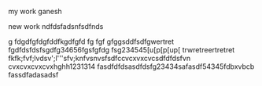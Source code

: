 my work ganesh

new work
ndfdsfadsnfsdfnds

g
fdgdfgfdgfddfkgdfgfd
fg
fgf
gfggsddfsdfgwertret
fgdfdsfdsfsgdfg34656fgsfgfdg
fsg234545[u[p[p[up[
trwretreertretret
fkfk;fvf;lvdsv';l'''sfv;knfvsnvsfsdfccvcxvxcvcsdfdfdsfvn
cvxcvxcvxcvxhghh1231314
fasdfdfdsasdfdsfg23434safasdf54345fdbxvbcb
fassdfadasadsf

